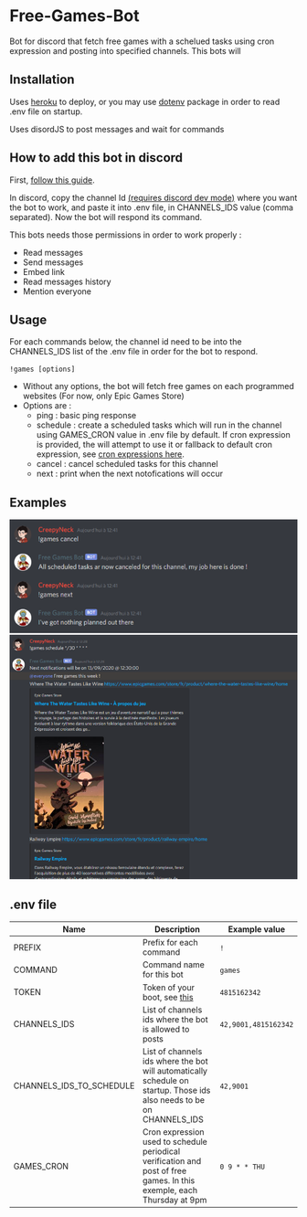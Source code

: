 # Free-Games-Bot

Bot for discord that fetch free games with a schelued tasks using cron expression and posting into specified channels. This bots will 

## Installation
Uses [heroku](https://heroku.com/) to deploy, or you may use [dotenv](https://www.npmjs.com/package/dotenv) package in order to read .env file on startup.

Uses disordJS to post messages and wait for commands

## How to add this bot in discord
First, [follow this guide](https://discordjs.guide/).

In discord, copy the channel Id [(requires discord dev mode)](https://www.discordia.me/en/developer-mode) where you want the bot to work, and paste it into .env file, in CHANNELS_IDS value (comma separated). Now the bot will respond its command.

This bots needs those permissions in order to work properly :
 - Read messages
 - Send messages
 - Embed link
 - Read messages history
 - Mention everyone


## Usage
For each commands below, the channel id need to be into the CHANNELS_IDS list of the .env file in order for the bot to respond.

```
!games [options]
```
- Without any options, the bot will fetch free games on each programmed websites (For now, only Epic Games Store)
- Options are :
  - ping : basic ping response
  - schedule : create a scheduled tasks which will run in the channel using GAMES_CRON value in .env file by default. If cron expression is provided, the will attempt to use it or fallback to default cron expression, see [cron expressions here](https://crontab.guru/every-day-at-1am).
  - cancel : cancel scheduled tasks for this channel
  - next : print when the next notofications will occur

## Examples
![Example 1](./img/cancel.png)
![Example 2](./img/schedule.png)

## .env file

|Name|Description|Example value|
|---|---|---|
|PREFIX|Prefix for each command|`!`|
|COMMAND|Command name for this bot|`games`|
|TOKEN|Token of your boot, see [this](https://discordjs.guide/preparations/setting-up-a-bot-application.html#your-token)|`4815162342`|
|CHANNELS_IDS|List of channels ids where the bot is allowed to posts|`42,9001,4815162342`|
|CHANNELS_IDS_TO_SCHEDULE|List of channels ids where the bot will automatically schedule on startup. Those ids also needs to be on CHANNELS_IDS|`42,9001`|
|GAMES_CRON|Cron expression used to schedule periodical verification and post of free games. In this exemple, each Thursday at 9pm|`0 9 * * THU`|

